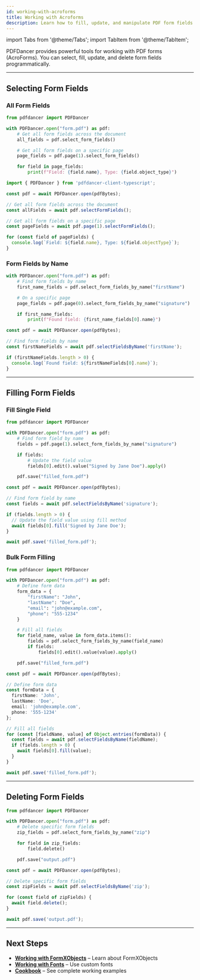 ```yaml
---
id: working-with-acroforms
title: Working with Acroforms
description: Learn how to fill, update, and manipulate PDF form fields (AcroForms).
---
```


import Tabs from '@theme/Tabs';
import TabItem from '@theme/TabItem';

PDFDancer provides powerful tools for working with PDF forms (AcroForms). You can select, fill, update, and delete form fields programmatically.

---

## Selecting Form Fields

### All Form Fields

<Tabs>
  <TabItem value="python" label="Python">

```python
from pdfdancer import PDFDancer

with PDFDancer.open("form.pdf") as pdf:
    # Get all form fields across the document
    all_fields = pdf.select_form_fields()

    # Get all form fields on a specific page
    page_fields = pdf.page(1).select_form_fields()

    for field in page_fields:
        print(f"Field: {field.name}, Type: {field.object_type}")
```

  </TabItem>
  <TabItem value="typescript" label="TypeScript">

```typescript
import { PDFDancer } from 'pdfdancer-client-typescript';

const pdf = await PDFDancer.open(pdfBytes);

// Get all form fields across the document
const allFields = await pdf.selectFormFields();

// Get all form fields on a specific page
const pageFields = await pdf.page(1).selectFormFields();

for (const field of pageFields) {
  console.log(`Field: ${field.name}, Type: ${field.objectType}`);
}
```

  </TabItem>
  <TabItem value="java" label="Java">

  </TabItem>
</Tabs>

### Form Fields by Name

<Tabs>
  <TabItem value="python" label="Python">

```python
with PDFDancer.open("form.pdf") as pdf:
    # Find form fields by name
    first_name_fields = pdf.select_form_fields_by_name("firstName")

    # On a specific page
    page_fields = pdf.page(0).select_form_fields_by_name("signature")

    if first_name_fields:
        print(f"Found field: {first_name_fields[0].name}")
```

  </TabItem>
  <TabItem value="typescript" label="TypeScript">

```typescript
const pdf = await PDFDancer.open(pdfBytes);

// Find form fields by name
const firstNameFields = await pdf.selectFieldsByName('firstName');

if (firstNameFields.length > 0) {
  console.log(`Found field: ${firstNameFields[0].name}`);
}
```

  </TabItem>
  <TabItem value="java" label="Java">

  </TabItem>
</Tabs>

---

## Filling Form Fields

### Fill Single Field

<Tabs>
  <TabItem value="python" label="Python">

```python
from pdfdancer import PDFDancer

with PDFDancer.open("form.pdf") as pdf:
    # Find form field by name
    fields = pdf.page(1).select_form_fields_by_name("signature")

    if fields:
        # Update the field value
        fields[0].edit().value("Signed by Jane Doe").apply()

    pdf.save("filled_form.pdf")
```

  </TabItem>
  <TabItem value="typescript" label="TypeScript">

```typescript
const pdf = await PDFDancer.open(pdfBytes);

// Find form field by name
const fields = await pdf.selectFieldsByName('signature');

if (fields.length > 0) {
  // Update the field value using fill method
  await fields[0].fill('Signed by Jane Doe');
}

await pdf.save('filled_form.pdf');
```

  </TabItem>
  <TabItem value="java" label="Java">

  </TabItem>
</Tabs>

### Bulk Form Filling

<Tabs>
  <TabItem value="python" label="Python">

```python
from pdfdancer import PDFDancer

with PDFDancer.open("form.pdf") as pdf:
    # Define form data
    form_data = {
        "firstName": "John",
        "lastName": "Doe",
        "email": "john@example.com",
        "phone": "555-1234"
    }

    # Fill all fields
    for field_name, value in form_data.items():
        fields = pdf.select_form_fields_by_name(field_name)
        if fields:
            fields[0].edit().value(value).apply()

    pdf.save("filled_form.pdf")
```

  </TabItem>
  <TabItem value="typescript" label="TypeScript">

```typescript
const pdf = await PDFDancer.open(pdfBytes);

// Define form data
const formData = {
  firstName: 'John',
  lastName: 'Doe',
  email: 'john@example.com',
  phone: '555-1234'
};

// Fill all fields
for (const [fieldName, value] of Object.entries(formData)) {
  const fields = await pdf.selectFieldsByName(fieldName);
  if (fields.length > 0) {
    await fields[0].fill(value);
  }
}

await pdf.save('filled_form.pdf');
```

  </TabItem>
  <TabItem value="java" label="Java">

  </TabItem>
</Tabs>

---

## Deleting Form Fields

<Tabs>
  <TabItem value="python" label="Python">

```python
from pdfdancer import PDFDancer

with PDFDancer.open("form.pdf") as pdf:
    # Delete specific form fields
    zip_fields = pdf.select_form_fields_by_name("zip")

    for field in zip_fields:
        field.delete()

    pdf.save("output.pdf")
```

  </TabItem>
  <TabItem value="typescript" label="TypeScript">

```typescript
const pdf = await PDFDancer.open(pdfBytes);

// Delete specific form fields
const zipFields = await pdf.selectFieldsByName('zip');

for (const field of zipFields) {
  await field.delete();
}

await pdf.save('output.pdf');
```

  </TabItem>
  <TabItem value="java" label="Java">

  </TabItem>
</Tabs>

---

## Next Steps

- [**Working with FormXObjects**](working-with-formxobjects.md) – Learn about FormXObjects
- [**Working with Fonts**](working-with-fonts.md) – Use custom fonts
- [**Cookbook**](cookbook.md) – See complete working examples

